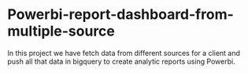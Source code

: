 # Powerbi-report-dashboard-from-multiple-source
In this project we have fetch data from different sources for a client and push all that data in bigquery to create analytic reports using Powerbi.
